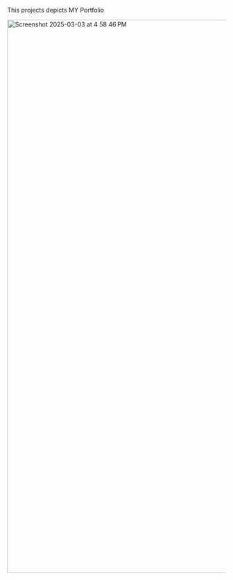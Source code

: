 This projects depicts MY Portfolio 

<img width="1273" alt="Screenshot 2025-03-03 at 4 58 46 PM" src="https://github.com/user-attachments/assets/23fda0a5-ccfe-4c4c-86ed-cb999ad732eb" />


